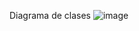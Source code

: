 Diagrama de clases
![image](https://github.com/CamilaAlbite/ValidadorDeInscripciones/assets/49024717/cec585c2-ee79-4378-a72c-e41fd9492170)
